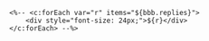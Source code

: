 <!-- 자바코드는 주석이 안된다. -->
            <%-- <c:forEach var="r" items="${bbb.replies}">
                <div style="font-size: 24px;">${r}</div>
            </c:forEach> --%>
